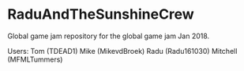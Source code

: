 # RaduAndTheSunshineCrew
Global game jam repository for the global game jam Jan 2018.

Users:
Tom (TDEAD1)
Mike (MikevdBroek)
Radu (Radu161030)
Mitchell (MFMLTummers)
